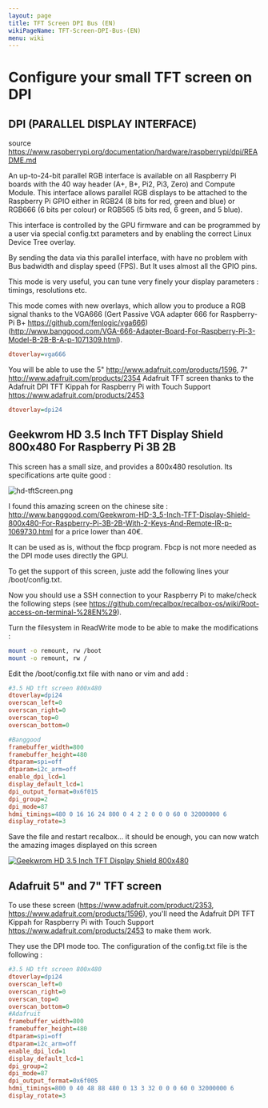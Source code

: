 ```yaml
---
layout: page
title: TFT Screen DPI Bus (EN)
wikiPageName: TFT-Screen-DPI-Bus-(EN)
menu: wiki
---
```


# Configure your small TFT screen on DPI

## DPI (PARALLEL DISPLAY INTERFACE)
source  https://www.raspberrypi.org/documentation/hardware/raspberrypi/dpi/README.md

An up-to-24-bit parallel RGB interface is available on all Raspberry Pi boards with the 40 way header (A+, B+, Pi2, Pi3, Zero) and Compute Module. This interface allows parallel RGB displays to be attached to the Raspberry Pi GPIO either in RGB24 (8 bits for red, green and blue) or RGB666 (6 bits per colour) or RGB565 (5 bits red, 6 green, and 5 blue).

This interface is controlled by the GPU firmware and can be programmed by a user via special config.txt parameters and by enabling the correct Linux Device Tree overlay.

By sending the data via this parallel interface, with have no problem with Bus badwidth and display speed (FPS). But It uses almost all the GPIO pins.

This mode is very useful, you can tune very finely your display parameters : timings, resolutions etc.

This mode comes with new overlays, which allow you to produce a RGB signal thanks to the VGA666 (Gert Passive VGA adapter 666 for Raspberry-Pi B+ https://github.com/fenlogic/vga666) (http://www.banggood.com/VGA-666-Adapter-Board-For-Raspberry-Pi-3-Model-B-2B-B-A-p-1071309.html). 

```ini
dtoverlay=vga666
```

You will be able to use the 5" http://www.adafruit.com/products/1596, 7" http://www.adafruit.com/products/2354 Adafruit TFT screen thanks to the  Adafruit DPI TFT Kippah for Raspberry Pi with Touch Support https://www.adafruit.com/products/2453

```ini
dtoverlay=dpi24
```

## Geekwrom HD 3.5 Inch TFT Display Shield 800x480 For Raspberry Pi 3B 2B

This screen has a small size, and provides a 800x480 resolution. Its specifications arte quite good : 

![hd-tftScreen.png](http://images.morere.eu/hd-tftScreen.png)

I found this amazing screen on the chinese site : http://www.banggood.com/Geekwrom-HD-3_5-Inch-TFT-Display-Shield-800x480-For-Raspberry-Pi-3B-2B-With-2-Keys-And-Remote-IR-p-1069730.html for a price lower than 40€. 

It can be used as is, without the fbcp program. Fbcp is not more needed as the DPI mode uses directly the GPU.

To get the support of this screen, juste add the following lines your /boot/config.txt. 

Now you should use a SSH connection to your Raspberry Pi to make/check the following steps (see https://github.com/recalbox/recalbox-os/wiki/Root-access-on-terminal-%28EN%29).

Turn the filesystem in ReadWrite mode to be able to make the modifications :
```bash
mount -o remount, rw /boot
mount -o remount, rw /
```
Edit the /boot/config.txt file with nano or vim and add :

```ini
#3.5 HD tft screen 800x480
dtoverlay=dpi24
overscan_left=0
overscan_right=0
overscan_top=0
overscan_bottom=0

#Banggood
framebuffer_width=800
framebuffer_height=480
dtparam=spi=off
dtparam=i2c_arm=off
enable_dpi_lcd=1
display_default_lcd=1
dpi_output_format=0x6f015
dpi_group=2
dpi_mode=87
hdmi_timings=480 0 16 16 24 800 0 4 2 2 0 0 0 60 0 32000000 6
display_rotate=3
```

Save the file and restart recalbox... it should be enough, you can now watch the amazing images displayed on this screen


[![Geekwrom HD 3.5 Inch TFT Display Shield 800x480](http://img.youtube.com/vi/qKdItNspYVM/0.jpg)](http://www.youtube.com/watch?v=qKdItNspYVM)


## Adafruit 5" and 7" TFT screen

To use these screen (https://www.adafruit.com/product/2353, https://www.adafruit.com/products/1596), you'll need the Adafruit DPI TFT Kippah for Raspberry Pi with Touch Support https://www.adafruit.com/products/2453 to make them work.

They use the DPI mode too. The configuration of the config.txt file is the following :

```ini
#3.5 HD tft screen 800x480
dtoverlay=dpi24
overscan_left=0
overscan_right=0
overscan_top=0
overscan_bottom=0
#Adafruit
framebuffer_width=800
framebuffer_height=480
dtparam=spi=off
dtparam=i2c_arm=off
enable_dpi_lcd=1
display_default_lcd=1
dpi_group=2
dpi_mode=87
dpi_output_format=0x6f005
hdmi_timings=800 0 40 48 88 480 0 13 3 32 0 0 0 60 0 32000000 6
display_rotate=3
```
